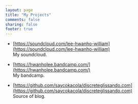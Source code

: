 ```yaml
---
layout: page
title: "My Projects"
comments: false
sharing: false
footer: true
---
```


* [https://soundcloud.com/lee-hwanho-william](https://soundcloud.com/lee-hwanho-william)  
  My soundcloud.

* [https://hwanholee.bandcamp.com/](https://hwanholee.bandcamp.com/)  
  My bandcamp.

* [https://github.com/saycokacola/discreteglissando.com](https://github.com/saycokacola/discreteglissando.com)  
  Source of blog.
